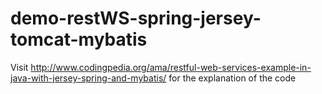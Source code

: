 demo-restWS-spring-jersey-tomcat-mybatis
========================================

Visit http://www.codingpedia.org/ama/restful-web-services-example-in-java-with-jersey-spring-and-mybatis/ for the explanation of the code
